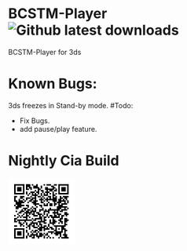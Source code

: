 # BCSTM-Player ![Github latest downloads](https://img.shields.io/github/downloads/NPI-D7/BCSTM-Player/total.svg)
 BCSTM-Player for 3ds
# Known Bugs:
3ds freezes in Stand-by mode.
#Todo:
- Fix Bugs.
- add pause/play feature.
# Nightly Cia Build

<img src="https://raw.githubusercontent.com/NPI-D7/nightlys/master/builds/BCSTM-Player/BCSTM-Player.png">
